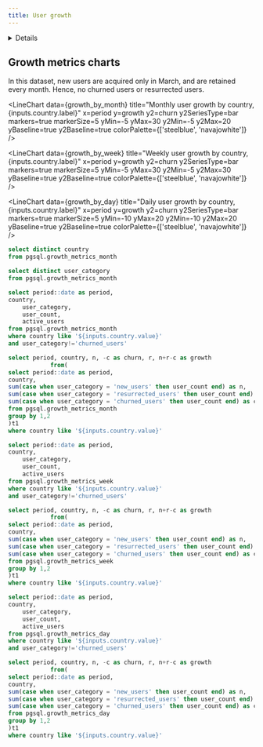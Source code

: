 ```yaml
---
title: User growth
---
```


<Details title='Definitions'>

We explore growth as a metric in 3 granularities, namely month, week and day.


Monthly active user is defined as: 
- MAU(t) = new(t) + retained(t) + resurrected(t)

MAU growth is defined as:
- Growth(t) = new(t) + resurrected(t) - churned(t)

where:
    1. *resurrected users are users who have logged in previously but was not active in the last time window that we consider, i.e. resurrected users in June are users whose last seen was in April or before.*
    2. *churned users are users who who have logged in previously but was not active in the current time window, i.e. churned users in June are users whose last seen was before June.*


</Details>

## Growth metrics charts

<Dropdown data={countries} name=country value=country defaultValue='SG'>
</Dropdown>

<Dropdown data={user_cat} name=category value=user_category>
    <DropdownOption value="%" valueLabel="All Categories"/>
</Dropdown>


<AreaChart
    data={user_metrics_by_country_month}
    title="Monthly active user by country, {inputs.country.label}"
    x=period
    y=user_count
    series=user_category
/>

In this dataset, new users are acquired only in March, and are retained every month. Hence, no churned users or resurrected users.

<LineChart
    data={growth_by_month}
    title="Monthly user growth by country, {inputs.country.label}"
     x=period
    y=growth
    y2=churn
    y2SeriesType=bar
    markers=true
    markerSize=5
    yMin=-5
    yMax=30
    y2Min=-5
    y2Max=20
    yBaseline=true
    y2Baseline=true
    colorPalette={['steelblue', 'navajowhite']}
/>


<AreaChart
    data={user_metrics_by_country_week}
    title="Weekly active user by country, {inputs.country.label}"
    x=period
    y=user_count
    series=user_category
/>

<LineChart
    data={growth_by_week}
    title="Weekly user growth by country, {inputs.country.label}"
    x=period
    y=growth
    y2=churn
    y2SeriesType=bar
    markers=true
    markerSize=5
    yMin=-5
    yMax=30
    y2Min=-5
    y2Max=30
    yBaseline=true
    y2Baseline=true
    colorPalette={['steelblue', 'navajowhite']}
/>

<AreaChart
    data={user_metrics_by_country_day}
    title="Daily active user  by country, {inputs.country.label}"
    x=period
    y=user_count
    series=user_category
/>

<LineChart
    data={growth_by_day}
    title="Daily user growth by country, {inputs.country.label}"
    x=period
    y=growth
    y2=churn
    y2SeriesType=bar
    markers=true
    markerSize=5
    yMin=-10
    yMax=20
    y2Min=-10
    y2Max=20
    yBaseline=true
    y2Baseline=true
    colorPalette={['steelblue', 'navajowhite']}
/>



```sql countries
select distinct country
from pgsql.growth_metrics_month
```
```sql user_cat
select distinct user_category
from pgsql.growth_metrics_month
```

```sql user_metrics_by_country_month
select period::date as period,
country,
    user_category,
    user_count,
    active_users
from pgsql.growth_metrics_month
where country like '${inputs.country.value}'
and user_category!='churned_users'
```



```sql growth_by_month
select period, country, n, -c as churn, r, n+r-c as growth
            from(
select period::date as period,
country,
sum(case when user_category = 'new_users' then user_count end) as n,
sum(case when user_category = 'resurrected_users' then user_count end) as r,
sum(case when user_category = 'churned_users' then user_count end) as c
from pgsql.growth_metrics_month
group by 1,2
)t1
where country like '${inputs.country.value}'
```



```sql user_metrics_by_country_week
select period::date as period,
country,
    user_category,
    user_count,
    active_users
from pgsql.growth_metrics_week
where country like '${inputs.country.value}'
and user_category!='churned_users'
```


```sql growth_by_week
select period, country, n, -c as churn, r, n+r-c as growth
            from(
select period::date as period,
country,
sum(case when user_category = 'new_users' then user_count end) as n,
sum(case when user_category = 'resurrected_users' then user_count end) as r,
sum(case when user_category = 'churned_users' then user_count end) as c
from pgsql.growth_metrics_week
group by 1,2
)t1
where country like '${inputs.country.value}'
```


```sql user_metrics_by_country_day
select period::date as period,
country,
    user_category,
    user_count,
    active_users
from pgsql.growth_metrics_day
where country like '${inputs.country.value}'
and user_category!='churned_users'
```



```sql growth_by_day
select period, country, n, -c as churn, r, n+r-c as growth
            from(
select period::date as period,
country,
sum(case when user_category = 'new_users' then user_count end) as n,
sum(case when user_category = 'resurrected_users' then user_count end) as r,
sum(case when user_category = 'churned_users' then user_count end) as c
from pgsql.growth_metrics_day
group by 1,2
)t1
where country like '${inputs.country.value}'
```